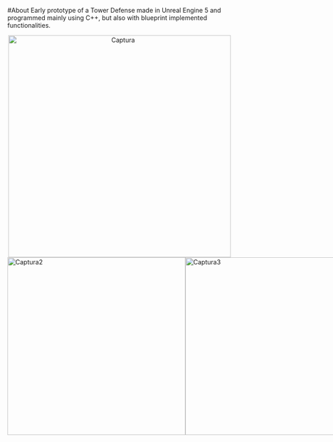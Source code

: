 #About
Early prototype of a Tower Defense made in Unreal Engine 5 and programmed mainly using C++, but also with blueprint implemented functionalities.

<div style="text-align: center;">
    <img src="https://github.com/XavierMerino01/TeslaCoil/assets/71768212/4bf09eac-2bf5-437f-acdf-2b16606cba05" alt="Captura" width="500">
</div>

<div style="display: flex;">
    <img src="https://github.com/XavierMerino01/TeslaCoil/assets/71768212/52a3e784-fca3-46ae-a29d-c61e5ae4b17b" alt="Captura2" width="400">
    <img src="https://github.com/XavierMerino01/TeslaCoil/assets/71768212/7a7e08a6-c3f3-4762-9055-f873e034c032" alt="Captura3" width="400">
</div>

